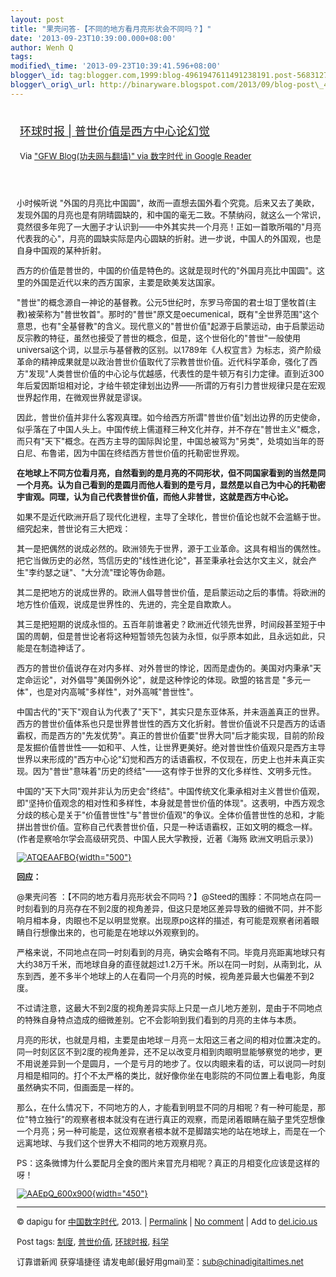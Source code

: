 ```yaml
--- 
layout: post 
title: "果壳问答-【不同的地方看月亮形状会不同吗？】"
date: '2013-09-23T10:39:00.000+08:00' 
author: Wenh Q
tags:
modified\_time: '2013-09-23T10:39:41.596+08:00' 
blogger\_id: tag:blogger.com,1999:blog-4961947611491238191.post-5683127145193595406
blogger\_orig\_url: http://binaryware.blogspot.com/2013/09/blog-post\_4100.html
---
```

<div style="margin: 10px; padding: 5px;">

<div style="font-size: 18px;">

[环球时报 |
普世价值是西方中心论幻觉](http://feedproxy.google.com/~r/chinagfwblog/~3/vg9IYiMUd3Y/)

</div>

<div style="font-size: 13px;">

Via ["GFW Blog(功夫网与翻墙)" via 数字时代 in Google
Reader](https://www.blogger.com/blogger.g?blogID=4961947611491238191)

</div>

</div>

<div style="font-size: 13px; padding: 15px 0 10px 10px;">

小时候听说
"外国的月亮比中国圆"，故而一直想去国外看个究竟。后来又去了美欧，发现外国的月亮也是有阴晴圆缺的，和中国的毫无二致。不禁纳闷，就这么一个常识，竟然很多年兜了一大圈子才认识到——中外其实共一个月亮！正如一首歌所唱的"月亮代表我的心"，月亮的圆缺实际是内心圆缺的折射。进一步说，中国人的外国观，也是自身中国观的某种折射。

西方的价值是普世的，中国的价值是特色的。这就是现时代的"外国月亮比中国圆"。这里的外国是近代以来的西方国家，主要是欧美发达国家。

"普世"的概念源自一神论的基督教。公元5世纪时，东罗马帝国的君士坦丁堡牧首(主教)被荣称为"普世牧首"。那时的"普世"原文是oecumenical，既有"全世界范围"这个意思，也有"全基督教"的含义。现代意义的"普世价值"起源于启蒙运动，由于启蒙运动反宗教的特征，虽然也接受了普世的概念，但是，这个世俗化的"普世"一般使用universal这个词，以显示与基督教的区别。以1789年《人权宣言》为标志，资产阶级革命的精神成果就是以政治普世价值取代了宗教普世价值。近代科学革命，强化了西方"发现"人类普世价值的中心论与优越感，代表性的是牛顿万有引力定律。直到近300年后爱因斯坦相对论，才给牛顿定律划出边界——所谓的万有引力普世规律只是在宏观世界起作用，在微观世界就是谬误。

因此，普世价值并非什么客观真理。如今给西方所谓"普世价值"划出边界的历史使命，似乎落在了中国人头上。中国传统上儒道释三种文化并存，并不存在"普世主义"概念，而只有"天下"概念。在西方主导的国际舆论里，中国总被骂为"另类"，处境如当年的哥白尼、布鲁诺，因为中国在终结西方普世价值的托勒密世界观。

**在地球上不同方位看月亮，自然看到的是月亮的不同形状，但不同国家看到的当然是同一个月亮。认为自己看到的是圆月而他人看到的是亏月，显然是以自己为中心的托勒密宇宙观。同理，认为自己代表普世价值，而他人非普世，这就是西方中心论。**

如果不是近代欧洲开启了现代化进程，主导了全球化，普世价值论也就不会滥觞于世。细究起来，普世论有三大把戏：

其一是把偶然的说成必然的。欧洲领先于世界，源于工业革命。这具有相当的偶然性。把它当做历史的必然，笃信历史的"线性进化论"，甚至秉承社会达尔文主义，就会产生"李约瑟之谜"、"大分流"理论等伪命题。

其二是把地方的说成世界的。欧洲人倡导普世价值，是启蒙运动之后的事情。将欧洲的地方性价值观，说成是世界性的、先进的，完全是自欺欺人。

其三是把短期的说成永恒的。五百年前谁著史？欧洲近代领先世界，时间段甚至短于中国的周朝，但是普世论者将这种短暂领先包装为永恒，似乎原本如此，且永远如此，只能是在制造神话了。

西方的普世价值说存在对内多样、对外普世的悖论，因而是虚伪的。美国对内秉承"天定命运论"，对外倡导"美国例外论"，就是这种悖论的体现。欧盟的铭言是
"多元一体"，也是对内高喊"多样性"，对外高喊"普世性"。

中国古代的"天下"观自认为代表了"天下"，其实只是东亚体系，并未涵盖真正的世界。西方的普世价值体系也只是世界普世性的西方文化折射。普世价值说不只是西方的话语霸权，而是西方的"先发优势"。真正的普世价值要"世界大同"后才能实现，目前的阶段是发掘价值普世性——如和平、人性，让世界更美好。绝对普世性价值观只是西方主导世界以来形成的"西方中心论"幻觉和西方的话语霸权，不仅现在，历史上也并未真正实现。因为"普世"意味着"历史的终结"——这有悖于世界的文化多样性、文明多元性。

中国的"天下大同"观并非认为历史会"终结"。中国传统文化秉承相对主义普世价值观，即"坚持价值观念的相对性和多样性，本身就是普世价值的体现"。这表明，中西方观念分歧的核心是关于"价值普世性"与"普世价值观"的争议。全体价值普世性的总和，才能拼出普世价值。宣称自己代表普世价值，只是一种话语霸权，正如文明的概念一样。(作者是察哈尔学会高级研究员、中国人民大学教授，近著《海殇
欧洲文明启示录》)

<div style="text-align: left;">

[![ATQEAAFBO](http://chinadigitaltimes.net/chinese/files/2013/09/ATQEAAFBO.png){width="500"}](http://chinadigitaltimes.net/chinese/files/2013/09/ATQEAAFBO.png)

</div>

**回应：**

@果壳问答
：【不同的地方看月亮形状会不同吗？】@Steed的围脖：不同地点在同一时刻看到的月亮存在不到2度的视角差异，但这只是地区差异导致的细微不同，并不影响月相本身，肉眼也不足以明显觉察。出现原po这样的描述，有可能是观察者闭着眼睛自行想像出来的，也可能是在地球以外观察到的。

严格来说，不同地点在同一时刻看到的月亮，确实会略有不同。毕竟月亮距离地球只有大约38万千米，而地球自身的直径就超过1.2万千米。所以在同一时刻，从南到北，从东到西，差不多半个地球上的人在看同一个月亮的时候，视角差异最大也偏差不到2度。

不过请注意，这最大不到2度的视角差异实际上只是一点儿地方差别，是由于不同地点的特殊自身特点造成的细微差别。它不会影响到我们看到的月亮的主体与本质。

月亮的形状，也就是月相，主要是由地球－月亮－太阳这三者之间的相对位置决定的。同一时刻区区不到2度的视角差异，还不足以改变月相到肉眼明显能够察觉的地步，更不用说差异到一个是圆月，一个是亏月的地步了。仅以肉眼来看的话，可以说同一时刻月相是相同的。打个不太严格的类比，就好像你坐在电影院的不同位置上看电影，角度虽然确实不同，但画面是一样的。

那么，在什么情况下，不同地方的人，才能看到明显不同的月相呢？有一种可能是，那位"特立独行"的观察者根本就没有在进行真正的观察，而是闭着眼睛在脑子里凭空想像一个月亮；另一种可能是，这位观察者根本就不是脚踏实地的站在地球上，而是在一个远离地球、与我们这个世界大不相同的地方观察月亮。

PS：这条微博为什么要配月全食的图片来冒充月相呢？真正的月相变化应该是这样的呀！

<div style="text-align: left;">

[![AAEpQ\_600x900](http://chinadigitaltimes.net/chinese/files/2013/09/AAEpQ_600x900.jpg){width="450"}](http://chinadigitaltimes.net/chinese/files/2013/09/AAEpQ_600x900.jpg)

</div>

------------------------------------------------------------------------

© dapigu for [中国数字时代](http://chinadigitaltimes.net/chinese), 2013.
|
[Permalink](http://chinadigitaltimes.net/chinese/2013/09/%E7%8E%AF%E7%90%83%E6%97%B6%E6%8A%A5-%E6%99%AE%E4%B8%96%E4%BB%B7%E5%80%BC%E6%98%AF%E8%A5%BF%E6%96%B9%E4%B8%AD%E5%BF%83%E8%AE%BA%E5%B9%BB%E8%A7%89/)
| [No
comment](http://chinadigitaltimes.net/chinese/2013/09/%E7%8E%AF%E7%90%83%E6%97%B6%E6%8A%A5-%E6%99%AE%E4%B8%96%E4%BB%B7%E5%80%BC%E6%98%AF%E8%A5%BF%E6%96%B9%E4%B8%AD%E5%BF%83%E8%AE%BA%E5%B9%BB%E8%A7%89/#comments)
| Add to
[del.icio.us](http://del.icio.us/post?url=http://chinadigitaltimes.net/chinese/2013/09/%E7%8E%AF%E7%90%83%E6%97%B6%E6%8A%A5-%E6%99%AE%E4%B8%96%E4%BB%B7%E5%80%BC%E6%98%AF%E8%A5%BF%E6%96%B9%E4%B8%AD%E5%BF%83%E8%AE%BA%E5%B9%BB%E8%A7%89/&title=%E7%8E%AF%E7%90%83%E6%97%B6%E6%8A%A5%20%7C%20%E6%99%AE%E4%B8%96%E4%BB%B7%E5%80%BC%E6%98%AF%E8%A5%BF%E6%96%B9%E4%B8%AD%E5%BF%83%E8%AE%BA%E5%B9%BB%E8%A7%89)

Post tags:
[制度](http://chinadigitaltimes.net/chinese/tag/%E5%88%B6%E5%BA%A6/?category=10466),
[普世价值](http://chinadigitaltimes.net/chinese/tag/%E6%99%AE%E4%B8%96%E4%BB%B7%E5%80%BC/?category=10466),
[环球时报](http://chinadigitaltimes.net/chinese/tag/%E7%8E%AF%E7%90%83%E6%97%B6%E6%8A%A5/?category=10466),
[科学](http://chinadigitaltimes.net/chinese/tag/%E7%A7%91%E5%AD%A6/?category=10466)

订靠谱新闻 获穿墙捷径 请发电邮(最好用gmail)至：sub@chinadigitaltimes.net

</div>
